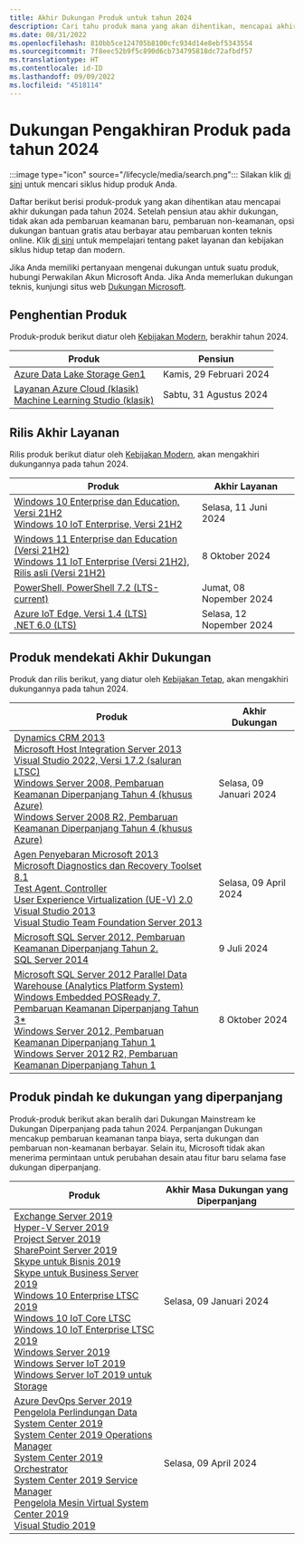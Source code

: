 ```yaml
---
title: Akhir Dukungan Produk untuk tahun 2024
description: Cari tahu produk mana yang akan dihentikan, mencapai akhir dukungan, atau beralih dari dukungan mainstream ke dukungan diperpanjang pada tahun 2024.
ms.date: 08/31/2022
ms.openlocfilehash: 810bb5ce124705b8100cfc934d14e8ebf5343554
ms.sourcegitcommit: 7f8eec52b9f5c890d6cb734795818dc72afbdf57
ms.translationtype: HT
ms.contentlocale: id-ID
ms.lasthandoff: 09/09/2022
ms.locfileid: "4518114"
---
```

# <a name="products-ending-support-in-2024"></a>Dukungan Pengakhiran Produk pada tahun 2024

:::image type="icon" source="/lifecycle/media/search.png":::
Silakan klik [di sini](/lifecycle/products/) untuk mencari siklus hidup produk Anda.

Daftar berikut berisi produk-produk yang akan dihentikan atau mencapai akhir dukungan pada tahun 2024. Setelah pensiun atau akhir dukungan, tidak akan ada pembaruan keamanan baru, pembaruan non-keamanan, opsi dukungan bantuan gratis atau berbayar atau pembaruan konten teknis online. Klik [di sini](/lifecycle/overview/product-end-of-support-overview) untuk mempelajari tentang paket layanan dan kebijakan siklus hidup tetap dan modern.

Jika Anda memiliki pertanyaan mengenai dukungan untuk suatu produk, hubungi Perwakilan Akun Microsoft Anda. Jika Anda memerlukan dukungan teknis, kunjungi situs web [Dukungan Microsoft](https://support.microsoft.com/contactus/?ws=support).

## <a name="product-retirements"></a>Penghentian Produk

Produk-produk berikut diatur oleh [Kebijakan Modern](/lifecycle/policies/modern), berakhir tahun 2024.

| Produk | Pensiun |
| --- | --- |
| [Azure Data Lake Storage Gen1](/lifecycle/products/azure-data-lake-storage-gen1?branch=live)<br> | Kamis, 29 Februari 2024 |
| [Layanan Azure Cloud (klasik)](/lifecycle/products/azure-cloud-services-classic?branch=live)<br>[Machine Learning Studio (klasik)](/lifecycle/products/machine-learning-studio-classic?branch=live)<br> | Sabtu, 31 Agustus 2024 |


## <a name="release-end-of-servicing"></a>Rilis Akhir Layanan

Rilis produk berikut diatur oleh [Kebijakan Modern](/lifecycle/policies/modern), akan mengakhiri dukungannya pada tahun 2024.

| Produk | Akhir Layanan |
| --- | --- |
| [Windows 10 Enterprise dan Education, Versi 21H2](/lifecycle/products/windows-10-enterprise-and-education?branch=live)<br>[Windows 10 IoT Enterprise, Versi 21H2](/lifecycle/products/windows-10-iot-enterprise?branch=live)<br> | Selasa, 11 Juni 2024 |
| [Windows 11 Enterprise dan Education (Versi 21H2)](/lifecycle/products/windows-11-enterprise-and-education-version-21h2?branch=live)<br>[Windows 11 IoT Enterprise (Versi 21H2), Rilis asli (Versi 21H2)](/lifecycle/products/windows-11-iot-enterprise-version-21h2?branch=live)<br> | 8 Oktober 2024 |
| [PowerShell, PowerShell 7.2 (LTS-current)](/lifecycle/products/powershell?branch=live)<br> | Jumat, 08 Nopember 2024 |
| [Azure IoT Edge, Versi 1.4 (LTS)](/lifecycle/products/azure-iot-edge?branch=live)<br>[.NET 6.0 (LTS)](/lifecycle/products/microsoft-net-and-net-core?branch=live)<br> | Selasa, 12 Nopember 2024 |


## <a name="products-reaching-end-of-support"></a>Produk mendekati Akhir Dukungan

Produk dan rilis berikut, yang diatur oleh [Kebijakan Tetap](/lifecycle/policies/fixed), akan mengakhiri dukungannya pada tahun 2024.

| Produk | Akhir Dukungan |
| --- | --- |
| [Dynamics CRM 2013](/lifecycle/products/dynamics-crm-2013?branch=live)<br>[Microsoft Host Integration Server 2013](/lifecycle/products/microsoft-host-integration-server-2013?branch=live)<br>[Visual Studio 2022, Versi 17.2 (saluran LTSC)](/lifecycle/products/visual-studio-2022?branch=live)<br>[Windows Server 2008, Pembaruan Keamanan Diperpanjang Tahun 4 (khusus Azure)](/lifecycle/products/windows-server-2008?branch=live)<br>[Windows Server 2008 R2, Pembaruan Keamanan Diperpanjang Tahun 4 (khusus Azure)](/lifecycle/products/windows-server-2008-r2?branch=live)<br> | Selasa, 09 Januari 2024 |
| [Agen Penyebaran Microsoft 2013](/lifecycle/products/microsoft-deployment-agent-2013?branch=live)<br>[Microsoft Diagnostics dan Recovery Toolset 8.1](/lifecycle/products/microsoft-diagnostics-and-recovery-toolset-81?branch=live)<br>[Test Agent, Controller](/lifecycle/products/test-agent-controller?branch=live)<br>[User Experience Virtualization (UE-V) 2.0](/lifecycle/products/user-experience-virtualization-uev-20?branch=live)<br>[Visual Studio 2013](/lifecycle/products/visual-studio-2013?branch=live)<br>[Visual Studio Team Foundation Server 2013](/lifecycle/products/visual-studio-team-foundation-server-2013?branch=live)<br> | Selasa, 09 April 2024 |
| [Microsoft SQL Server 2012, Pembaruan Keamanan Diperpanjang Tahun 2.](/lifecycle/products/microsoft-sql-server-2012?branch=live)<br>[SQL Server 2014](/lifecycle/products/sql-server-2014?branch=live)<br> | 9 Juli 2024 |
| [Microsoft SQL Server 2012 Parallel Data Warehouse (Analytics Platform System)](/lifecycle/products/microsoft-sql-server-2012-parallel-data-warehouse-analytics-platform-system?branch=live)<br>[Windows Embedded POSReady 7, Pembaruan Keamanan Diperpanjang Tahun 3*](/lifecycle/products/windows-embedded-posready-7?branch=live)<br>[Windows Server 2012, Pembaruan Keamanan Diperpanjang Tahun 1](/lifecycle/products/windows-server-2012?branch=live)<br>[Windows Server 2012 R2, Pembaruan Keamanan Diperpanjang Tahun 1](/lifecycle/products/windows-server-2012-r2?branch=live)<br> | 8 Oktober 2024 |


## <a name="products-moving-to-extended-support"></a>Produk pindah ke dukungan yang diperpanjang

Produk-produk berikut akan beralih dari Dukungan Mainstream ke Dukungan Diperpanjang pada tahun 2024. Perpanjangan Dukungan mencakup pembaruan keamanan tanpa biaya, serta dukungan dan pembaruan non-keamanan berbayar. Selain itu, Microsoft tidak akan menerima permintaan untuk perubahan desain atau fitur baru selama fase dukungan diperpanjang.

| Produk | Akhir Masa Dukungan yang Diperpanjang |
| --- | --- |
| [Exchange Server 2019](/lifecycle/products/exchange-server-2019?branch=live)<br>[Hyper-V Server 2019](/lifecycle/products/hyperv-server-2019?branch=live)<br>[Project Server 2019](/lifecycle/products/project-server-2019?branch=live)<br>[SharePoint Server 2019](/lifecycle/products/sharepoint-server-2019?branch=live)<br>[Skype untuk Bisnis 2019](/lifecycle/products/skype-for-business-2019?branch=live)<br>[Skype untuk Business Server 2019](/lifecycle/products/skype-for-business-server-2019?branch=live)<br>[Windows 10 Enterprise LTSC 2019](/lifecycle/products/windows-10-enterprise-ltsc-2019?branch=live)<br>[Windows 10 IoT Core LTSC](/lifecycle/products/windows-10-iot-core-ltsc?branch=live)<br>[Windows 10 IoT Enterprise LTSC 2019](/lifecycle/products/windows-10-iot-enterprise-ltsc-2019?branch=live)<br>[Windows Server 2019](/lifecycle/products/windows-server-2019?branch=live)<br>[Windows Server IoT 2019](/lifecycle/products/windows-server-iot-2019?branch=live)<br>[Windows Server IoT 2019 untuk Storage](/lifecycle/products/windows-server-iot-2019-for-storage?branch=live)<br> | Selasa, 09 Januari 2024 |
| [Azure DevOps Server 2019](/lifecycle/products/azure-devops-server-2019?branch=live)<br>[Pengelola Perlindungan Data System Center 2019](/lifecycle/products/system-center-2019-data-protection-manager?branch=live)<br>[System Center 2019 Operations Manager](/lifecycle/products/system-center-2019-operations-manager?branch=live)<br>[System Center 2019 Orchestrator](/lifecycle/products/system-center-2019-orchestrator?branch=live)<br>[System Center 2019 Service Manager](/lifecycle/products/system-center-2019-service-manager?branch=live)<br>[Pengelola Mesin Virtual System Center 2019](/lifecycle/products/system-center-2019-virtual-machine-manager?branch=live)<br>[Visual Studio 2019](/lifecycle/products/visual-studio-2019?branch=live)<br> | Selasa, 09 April 2024 |
